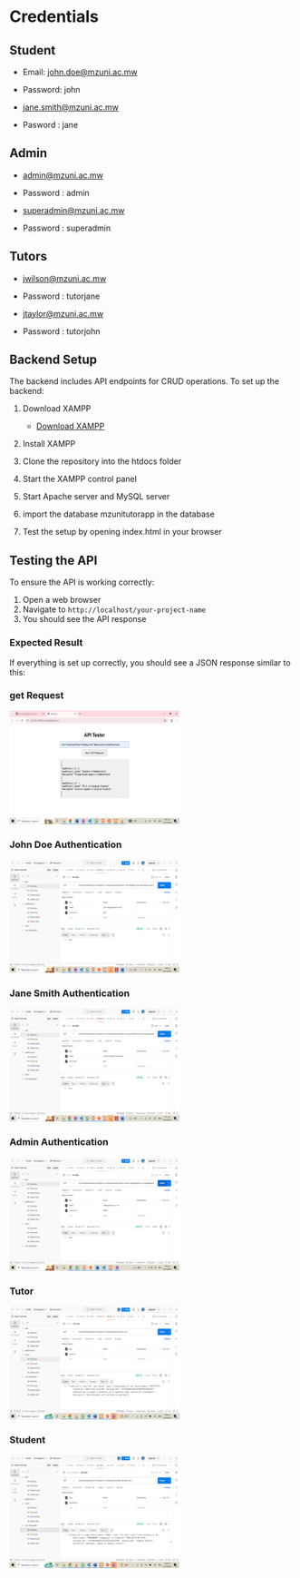 # Credentials

## Student
- Email: john.doe@mzuni.ac.mw
- Password: john

- jane.smith@mzuni.ac.mw
- Pasword : jane

## Admin
- admin@mzuni.ac.mw
- Password : admin

- superadmin@mzuni.ac.mw
- Password : superadmin

## Tutors
- jwilson@mzuni.ac.mw
- Password : tutorjane

- jtaylor@mzuni.ac.mw
- Password : tutorjohn
## Backend Setup

The backend includes API endpoints for CRUD operations. To set up the backend:

1. Download XAMPP
   - [Download XAMPP](https://www.apachefriends.org/download.html)

2. Install XAMPP

3. Clone the repository into the htdocs folder

4. Start the XAMPP control panel

5. Start Apache server and MySQL server
6. import the database mzunitutorapp in the database 

6. Test the setup by opening index.html in your browser

## Testing the API

To ensure the API is working correctly:

1. Open a web browser
2. Navigate to `http://localhost/your-project-name`
3. You should see the API response

### Expected Result

If everything is set up correctly, you should see a JSON response similar to this:
<!-- ![Test Image](teste.png) -->
### get Request
<img src="teste.png" alt="Test Image" width="300" height="200" align="centre">
<br />

### John Doe Authentication
<img src="johnAuth.png" alt="John Doe Authentication" width="300" height="200" align="centre">
<br />

### Jane Smith Authentication
<img src="janeAuth.png" alt="Jane Smith Authentication" width="300" height="200" align="centre">
<br />

### Admin Authentication
<img src="adminauth.png" alt="Admin Authentication" width="300" height="200" align="centre">
<br />

### Tutor
<img src="tutor.png" alt="Admin Authentication" width="300" height="200" align="centre">
<br />

### Student
<img src="student.png" alt="Admin Authentication" width="300" height="200" align="centre">
<br />